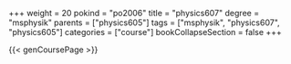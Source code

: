 +++
weight = 20
pokind = "po2006"
title = "physics607"
degree = "msphysik"
parents = ["physics605"]
tags = ["msphysik", "physics607", "physics605"]
categories = ["course"]
bookCollapseSection = false
+++

{{< genCoursePage >}}
